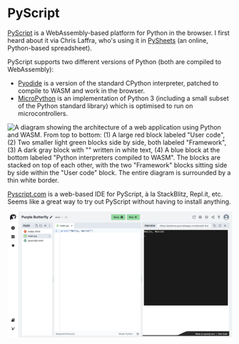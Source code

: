 # PyScript

[PyScript][] is a WebAssembly-based platform for Python in the browser. I first heard about it via Chris Laffra, who's using it in [PySheets][] (an online, Python-based spreadsheet).

PyScript supports two different versions of Python (both are compiled to WebAssembly):

- [Pyodide][] is a version of the standard CPython interpreter, patched to compile to WASM and work in the browser.
- [MicroPython][] is an implementation of Python 3 (including a small subset of the Python standard library) which is optimised to run on microcontrollers.

![A diagram showing the architecture of a web application using Python and WASM. From top to bottom: (1) A large red block labeled "User code", (2) Two smaller light green blocks side by side, both labeled "Framework", (3) A dark gray block with "<py-script>" written in white text, (4) A blue block at the bottom labeled "Python interpreters compiled to WASM". The blocks are stacked on top of each other, with the two "Framework" blocks sitting side by side within the "User code" block. The entire diagram is surrounded by a thin white border.](../images/pyscript-platform.png)

[Pyscript.com][] is a web-based IDE for PyScript, à la StackBlitz, Repl.it, etc. Seems like a great way to try out PyScript without having to install anything.

![Screenshot of an online Python coding environment. The interface is divided into three main sections: a file explorer on the left showing files like 'index.html', 'main.py', and 'pyscript.toml'; a code editor in the center displaying a single line of Python code 'print("Hello, World!")'; and a preview panel on the right showing the output 'Hello, World!' on a black background](../images/pyscript.com.png)

[PyScript]: https://pyscript.net
[PySheets]: https://www.pysheets.app/
[Pyodide]: https://pyodide.org/
[MicroPython]: https://micropython.org/
[Pyscript.com]: https://pyscript.com/
